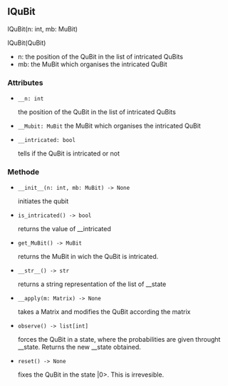 ## IQuBit

IQuBit(n: int, mb: MuBit)

IQuBit(QuBit)

- n: the position of the QuBit in the list of intricated QuBits
- mb: the MuBit which organises the intricated QuBit 

### Attributes

- ```__n: int```

  the position of the QuBit in the list of intricated QuBits

- ```__Mubit: MuBit```
 the MuBit which organises the intricated QuBit

- ```__intricated: bool```

  tells if the QuBit is intricated or not
  

### Methode

- ```__init__(n: int, mb: MuBit) -> None```

  initiates the qubit

- ```is_intricated() -> bool```

  returns the value of __intricated

- ```get_MuBit() -> MuBit```

  returns the MuBit in wich the QuBit is intricated.

- ```__str__() -> str```

  returns a string representation of the list of __state

- ```__apply(m: Matrix) -> None```

  takes a Matrix and modifies the QuBit according the matrix

- ```observe() -> list[int]```

  forces the QuBit in a state, where the probabilities are given throught __state. Returns the new __state obtained.

- ```reset() -> None```

  fixes the QuBit in the state |0>. This is irrevesible.